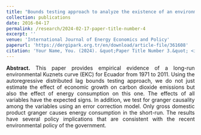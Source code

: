 ```yaml
---
title: "Bounds testing approach to analyze the existence of an environmental Kuznets curve in Ecuador"
collection: publications
date: 2016-04-17
permalink: /research/2024-02-17-paper-title-number-4
excerpt: ''
venue: 'International Journal of Energy Economics and Policy'
paperurl: 'https://dergipark.org.tr/en/download/article-file/361608'
citation: 'Your Name, You. (2024). &quot;Paper Title Number 3.&quot; <i>GitHub Journal of Bugs</i>. 1(3).'
---
```


<p align="justify"> <b>Abstract.</b> This paper provides empirical evidence of a long-run environmental Kuznets curve (EKC) for Ecuador from 1971 to 2011. Using the autoregressive distributed lag bounds testing approach, we do not just estimate the effect of economic growth on carbon dioxide emissions but also the effect of energy consumption on this one. The effects of all variables have the expected signs. In addition, we test for granger causality among the variables using an error correction model. Only gross domestic product granger causes energy consumption in the short-run. The results have several policy implications that are consistent with the recent environmental policy of the government. </p>
